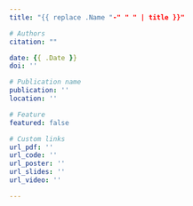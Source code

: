 ```yaml
---
title: "{{ replace .Name "-" " " | title }}"

# Authors
citation: ""

date: {{ .Date }}
doi: ''

# Publication name
publication: ''
location: ''

# Feature
featured: false

# Custom links
url_pdf: ''
url_code: ''
url_poster: ''
url_slides: ''
url_video: ''

---
```


